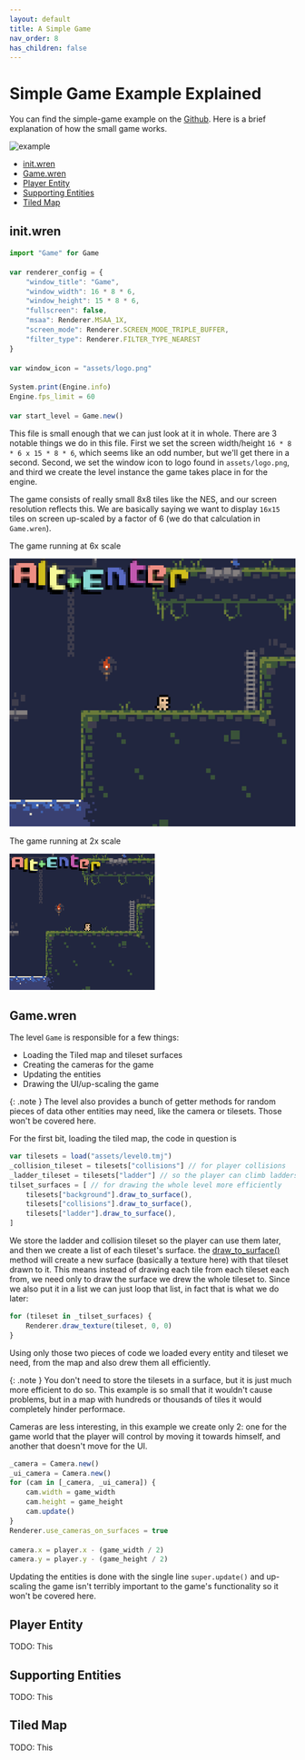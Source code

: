 ```yaml
---
layout: default
title: A Simple Game
nav_order: 8
has_children: false
---
```


# Simple Game Example Explained
You can find the simple-game example on the 
[Github](https://github.com/PaoloMazzon/Astro/tree/master/examples/simple-game).
Here is a brief explanation of how the small game works.

![example](https://user-images.githubusercontent.com/17896827/237554076-686ab0a6-b37d-4407-8e26-1b98d0bd00ab.gif)

 + [init.wren](#initwren)
 + [Game.wren](#Gamewren)
 + [Player Entity](#player-entity)
 + [Supporting Entities](#supporting-entities)
 + [Tiled Map](#tiled-map)

## init.wren

```javascript
import "Game" for Game

var renderer_config = {
	"window_title": "Game",
	"window_width": 16 * 8 * 6,
	"window_height": 15 * 8 * 6,
	"fullscreen": false,
	"msaa": Renderer.MSAA_1X,
	"screen_mode": Renderer.SCREEN_MODE_TRIPLE_BUFFER,
	"filter_type": Renderer.FILTER_TYPE_NEAREST
}

var window_icon = "assets/logo.png"

System.print(Engine.info)
Engine.fps_limit = 60

var start_level = Game.new()
```

This file is small enough that we can just look at it in whole. There are 3 notable
things we do in this file. First we set the screen width/height `16 * 8 * 6 x 15 * 8 * 6`,
which seems like an odd number, but we'll get there in a second. Second, we set the
window icon to logo found in `assets/logo.png`, and third we create the level instance
the game takes place in for the engine.

The game consists of really small 8x8 tiles like the NES, and our screen resolution
reflects this. We are basically saying we want to display `16x15` tiles on screen
up-scaled by a factor of 6 (we do that calculation in `Game.wren`).

The game running at 6x scale

![astro](astrobig.png)

The game running at 2x scale

![astro](astrosmall.png)

## Game.wren
The level `Game` is responsible for a few things:

 + Loading the Tiled map and tileset surfaces
 + Creating the cameras for the game
 + Updating the entities
 + Drawing the UI/up-scaling the game

{: .note }
The level also provides a bunch of getter methods for
random pieces of data other entities may need, like the camera or
tilesets. Those won't be covered here.

For the first bit, loading the tiled map, the code in question is

```javascript
var tilesets = load("assets/level0.tmj")
_collision_tileset = tilesets["collisions"] // for player collisions
_ladder_tileset = tilesets["ladder"] // so the player can climb ladders
tilset_surfaces = [ // for drawing the whole level more efficiently
    tilesets["background"].draw_to_surface(),
    tilesets["collisions"].draw_to_surface(),
    tilesets["ladder"].draw_to_surface(),
]
```

We store the ladder and collision tileset so the player can use them later, and
then we create a list of each tileset's surface. the [draw_to_surface()](classes/Tileset#draw_to_surface)
method will create a new surface (basically a texture here) with that tileset drawn
to it. This means instead of drawing each tile from each tileset each from, we need
only to draw the surface we drew the whole tileset to. Since we also put it in a list
we can just loop that list, in fact that is what we do later:

```javascript
for (tileset in _tilset_surfaces) {
    Renderer.draw_texture(tileset, 0, 0)
}
```

Using only those two pieces of code we loaded every entity and tileset we need, from the
map and also drew them all efficiently.

{: .note }
You don't need to store the tilesets in a surface, but it is just much more
efficient to do so. This example is so small that it wouldn't cause problems, but
in a map with hundreds or thousands of tiles it would completely hinder performace.

Cameras are less interesting, in this example we create only 2: one for the game world
that the player will control by moving it towards himself, and another that doesn't
move for the UI.

```javascript
_camera = Camera.new()
_ui_camera = Camera.new()
for (cam in [_camera, _ui_camera]) {
    cam.width = game_width
    cam.height = game_height
    cam.update()
}
Renderer.use_cameras_on_surfaces = true

camera.x = player.x - (game_width / 2)
camera.y = player.y - (game_height / 2)
```

Updating the entities is done with the single line `super.update()` and up-scaling
the game isn't terribly important to the game's functionality so it won't be covered
here.

## Player Entity
TODO: This

## Supporting Entities
TODO: This

## Tiled Map
TODO: This
